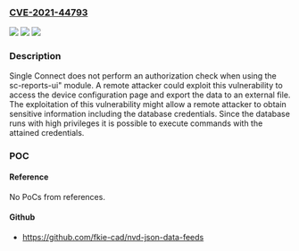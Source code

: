 ### [CVE-2021-44793](https://cve.mitre.org/cgi-bin/cvename.cgi?name=CVE-2021-44793)
![](https://img.shields.io/static/v1?label=Product&message=Single%20Connect&color=blue)
![](https://img.shields.io/static/v1?label=Version&message=unspecified%3C%202.16%20&color=brighgreen)
![](https://img.shields.io/static/v1?label=Vulnerability&message=CWE-862%20Missing%20Authorization&color=brighgreen)

### Description

Single Connect does not perform an authorization check when using the sc-reports-ui" module. A remote attacker could exploit this vulnerability to access the device configuration page and export the data to an external file. The exploitation of this vulnerability might allow a remote attacker to obtain sensitive information including the database credentials. Since the database runs with high privileges it is possible to execute commands with the attained credentials.

### POC

#### Reference
No PoCs from references.

#### Github
- https://github.com/fkie-cad/nvd-json-data-feeds

